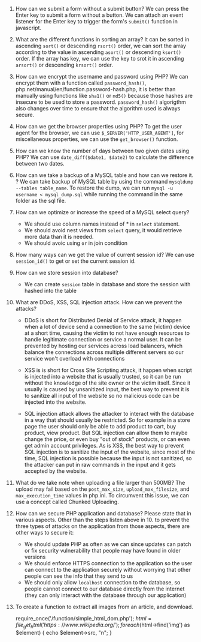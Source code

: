 1. How can we submit a form without a submit button?
   We can press the Enter key to submit a form without a button. We can attach an event listener for the Enter key to trigger the form's `submit()` function in javascript.

2. What are the different functions in sorting an array?
   It can be sorted in ascending `sort()` or descending `rsort()` order, we can sort the array according to the value in ascending `asort()` or descending `ksort()` order. If the array has key, we can use the key to srot it in ascending `arsort()` or descending `krsort()` order.

3. How can we encrypt the username and password using PHP?
   We can encrypt them with a function called `password_hash()`, php.net/manual/en/function.password-hash.php, it is better than manually using functions like `sha1()` or `md5()` because those hashes are insecure to be used to store a password. `password_hash()` algorigthm also changes over time to ensure that the algorithm used is always secure.

4. How can we get the browser properties using PHP?
   To get the user agent for the browser, we can use `$_SERVER['HTTP_USER_AGENT']`, for miscellaneous properties, we can use the `get_browser()` function.

5. How can we know the number of days between two given dates using PHP?
   We can use `date_diff($date1, $date2)` to calculate the difference between two dates.

6. How can we take a backup of a MySQL table and how can we restore it. ?
   We can take backup of MySQL table by using the command `mysqldump --tables table_name`. To restore the dump, we can run `mysql -u username < mysql_dump.sql` while running the command in the same folder as the sql file.

7. How can we optimize or increase the speed of a MySQL select query?

   - We should use column names instead of \* in `select` statement.
   - We should avoid nest views from `select` query, it would retrieve more data than it is needed.
   - We should avoic using `or` in join condition

8. How many ways can we get the value of current session id?
   We can use `session_id()` to get or set the current session id.

9. How can we store session into database?

   - We can create `session` table in database and store the session with hashed into the table

10. What are DDoS, XSS, SQL injection attack. How can we prevent the attacks?

    - DDoS is short for Distributed Denial of Service attack, it happen when a lot of device send a connection to the same (victim) device at a short time, causing the victim to not have enough resources to handle legitimate connection or service a normal user. It can be prevented by hosting our services across load balancers, which balance the connections across multiple different servers so our service won't overload with connections

    - XSS is is short for Cross Site Scripting attack, it happen when script is injected into a website that is usually trusted, so it can be run without the knowledge of the site owner or the victim itself. Since it usually is caused by unsanitized input, the best way to prevent it is to sanitize all input of the website so no malicious code can be injected into the website.

    - SQL injection attack allows the attacker to interact with the database in a way that should usually be restricted. So for example in a store page the user should only be able to add product to cart, buy product, view product. But SQL injection can allow them to maybe change the price, or even buy "out of stock" products, or can even get admin account privileges. As is XSS, the best way to prevent SQL injection is to sanitize the input of the website, since most of the time, SQL injection is possible because the input is not sanitized, so the attacker can put in raw commands in the input and it gets accepted by the website.

11. What do we take note when uploading a file larger than 500MB?
    The upload may fail based on the `post_max_size`, `upload_max_filesize`, and `max_execution_time` values in php.ini. To circumvent this issue, we can use a concept called Chunked Uploading.

12. How can we secure PHP application and database? Please state that in various aspects.
    Other than the steps listen above in 10. to prevent the three types of attacks on the application from those aspects, there are other ways to secure it:

    - We should update PHP as often as we can since updates can patch or fix security vulnerability that people may have found in older versions
    - We should enforce HTTPS connection to the application so the user can connect to the application securely without worrying that other people can see the info that they send to us
    - We should only allow `localhost` connection to the database, so people cannot connect to our database directly from the internet (they can only interact with the database through our application)

13. To create a function to extract all images from an article, and download.

    require_once('/function/simple_html_dom.php');
    $html = file_get_html('https://www.wikipedia.org/');
      foreach($html->find('img') as $element) {
    echo $element->src, "n";
    }

